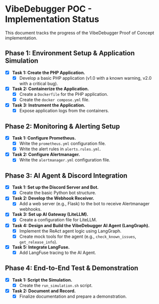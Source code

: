 # VibeDebugger POC - Implementation Status

This document tracks the progress of the VibeDebugger Proof of Concept implementation.

## Phase 1: Environment Setup & Application Simulation
- [x] **Task 1: Create the PHP Application.**
  - [x] Develop a basic PHP application (v1.0 with a known warning, v2.0 with a critical bug).
- [x] **Task 2: Containerize the Application.**
  - [x] Create a `Dockerfile` for the PHP application.
  - [x] Create the `docker compose.yml` file.
- [x] **Task 3: Instrument the Application.**
  - [x] Expose application logs from the containers.

## Phase 2: Monitoring & Alerting Setup
- [x] **Task 1: Configure Prometheus.**
  - [x] Write the `prometheus.yml` configuration file.
  - [x] Write the alert rules in `alerts.rules.yml`.
- [x] **Task 2: Configure Alertmanager.**
  - [x] Write the `alertmanager.yml` configuration file.

## Phase 3: AI Agent & Discord Integration
- [x] **Task 1: Set up the Discord Server and Bot.**
  - [x] Create the basic Python bot structure.
- [x] **Task 2: Develop the Webhook Receiver.**
  - [x] Add a web server (e.g., Flask) to the bot to receive Alertmanager webhooks.
- [x] **Task 3: Set up AI Gateway (LiteLLM).**
  - [x] Create a configuration file for LiteLLM.
- [x] **Task 4: Design and Build the VibeDebugger AI Agent (LangGraph).**
  - [x] Implement the ReAct agent logic using LangGraph.
  - [x] Create mock tools for the agent (e.g., `check_known_issues`, `get_release_info`).
- [x] **Task 5: Integrate LangFuse.**
  - [x] Add LangFuse tracing to the AI Agent.

## Phase 4: End-to-End Test & Demonstration
- [x] **Task 1: Script the Simulation.**
  - [x] Create the `run_simulation.sh` script.
- [x] **Task 2: Document and Record.**
  - [x] Finalize documentation and prepare a demonstration.
